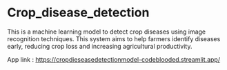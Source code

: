 # Crop_disease_detection
This is a machine learning model to detect crop diseases using image recognition techniques. This system aims to help farmers identify diseases early, reducing crop loss and increasing agricultural productivity.

App link : https://cropdieseasedetectionmodel-codeblooded.streamlit.app/
